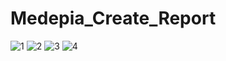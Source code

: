 # Medepia_Create_Report

![1](https://user-images.githubusercontent.com/97099484/163158143-1f4a6613-47a3-4751-9e2d-5408ac9c5725.png)
![2](https://user-images.githubusercontent.com/97099484/163158155-08a1fc8d-2a18-4c9c-9519-d507074ed11c.png)
![3](https://user-images.githubusercontent.com/97099484/163158164-009ae13c-255d-4d10-ba6b-b69881962281.png)
![4](https://user-images.githubusercontent.com/97099484/163158169-0753031b-7dad-4eaa-ab1a-fe5eac6ed89f.png)
